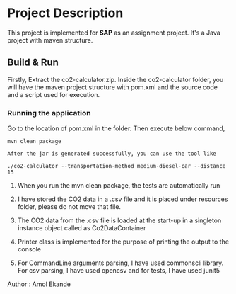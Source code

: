 # Project Description
  
This project is implemented for **SAP** as an assignment project. It's a Java project with maven structure.

## Build & Run

Firstly, Extract the co2-calculator.zip. Inside the co2-calculator folder, you will have the maven project structure with pom.xml and the source code and a script used for execution.

### Running the application
Go to the location of pom.xml in the folder. Then execute below command,

```
mvn clean package

After the jar is generated successfully, you can use the tool like

./co2-calculator --transportation-method medium-diesel-car --distance 15

```

1. When you run the mvn clean package, the tests are automatically run

2. I have stored the CO2 data in a .csv file and it is placed under resources folder, please do not move that file.

3. The CO2 data from the .csv file is loaded at the start-up in a singleton instance object called as Co2DataContainer

4. Printer class is implemented for the purpose of printing the output to the console

5. For CommandLine arguments parsing, I have used commonscli library. For csv parsing, I have used opencsv and for tests, I have used junit5


Author : Amol Ekande

